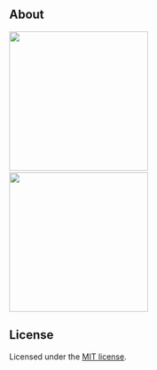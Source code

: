## About

<div>

<img src="https://user-images.githubusercontent.com/69457996/199033737-92f0f5da-6f9a-4223-9d1b-a930dc247ab8.png" width="250" />
&nbsp;
<img src="https://user-images.githubusercontent.com/69457996/199033752-a95535ec-d433-4b81-9d92-4fa1f1e3ed82.png" width="250" />

</div>

## License

Licensed under the [MIT license](https://github.com/gdsc-usls/gdsc-usls-id/blob/main/LICENSE).
